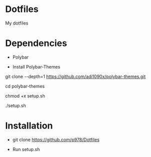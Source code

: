 # Dotfiles
My dotfiles 

# Dependencies
- Polybar

- Install Polybar-Themes 

git clone --depth=1 https://github.com/adi1090x/polybar-themes.git

cd polybar-themes

chmod +x setup.sh

./setup.sh

# Installation 
- git clone https://github.com/p978/Dotfiles

- Run setup.sh
